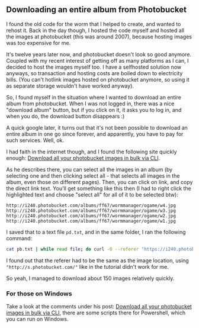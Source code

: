 
## Downloading an entire album from Photobucket
I found the old code for the worm that I helped to create, and wanted to rehost it. Back in the day though,
I hosted the code myself and hosted all the images at photobucket (this was around 2007), because hosting images
was too expensive for me.

It's twelve years later now, and photobucket doesn't look so good anymore. Coupled with my recent interest of getting off
as many platforms as I can, I decided to host the images myself too. I have a selfhosted solution now anyways, so transaction 
and hosting costs are boiled down to electricity bills. (You can't hotlink images hosted on photobucket anymore, 
so using it as separate storage wouldn't have worked anyway).

So, I found myself in the situation where I wanted to download an entire album from photobucket. 
When I was not logged in, there was a nice "download album" button, but if you click on it, it asks
you to log in, and when you do, the download button disappears :)

A quick google later, it turns out that it's not been possible to download an entire album in one go since forever, and apparently, 
you have to pay for such services. Well, ok.

I had faith in the internet though, and I found the following site quickly enough: 
[Download all your photobucket images in bulk via CLI](https://gist.github.com/philipjewell/a9e1eae2d999a2529a08c15b06deb13d).


As he describes there, you can select all the images in an album (by selecting one and then clicking select all - that selects 
all images in the album, even those on different pages). Then, you can click on link, and copy the direct link text. You'll get something like
this then (I had to right click the highlighted text and choose "select all" for all of it to be selected btw):

```
http://i240.photobucket.com/albums/ff67/wormmanager/ogame/w4.jpg    
http://i240.photobucket.com/albums/ff67/wormmanager/ogame/w3.jpg    
http://i240.photobucket.com/albums/ff67/wormmanager/ogame/w2.jpg    
http://i240.photobucket.com/albums/ff67/wormmanager/ogame/w1.jpg
```

I saved that to a text file `pd.txt`, and in the same folder, I ran the following command:

```bash
cat pb.txt | while read file; do curl -O --referer "https://i240.photobucket.com/" ${file}; done
```

I found out that the referer had to be the same as the image location, using `"http://s.photobucket.com/"` like in the tutorial
didn't work for me.

So yeah, I managed to download about 150 images relatively quickly. 

### For those on Windows
Take a look at the comments under his post: [Download all your photobucket images in bulk via CLI](https://gist.github.com/philipjewell/a9e1eae2d999a2529a08c15b06deb13d), there are
some scripts there for Powershell, which you can run on Windows. 

